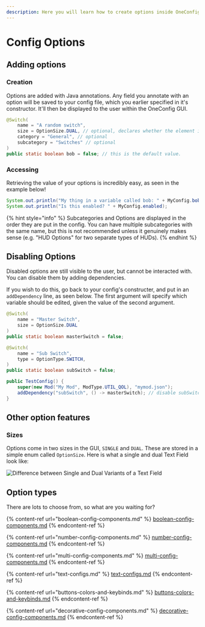 ```yaml
---
description: Here you will learn how to create options inside OneConfig.
---
```


# Config Options

## Adding options

### Creation

Options are added with Java annotations. Any field you annotate with an option will be saved to your config file, which you earlier specified in it's constructor. It'll then be displayed to the user within the OneConfig GUI.

```java
@Switch(
    name = "A random switch",
    size = OptionSize.DUAL, // optional, declares whether the element is single column or dual column
    category = "General", // optional
    subcategory = "Switches" // optional
)
public static boolean bob = false; // this is the default value.
```

### Accessing

Retrieving the value of your options is incredibly easy, as seen in the example below!

```java
System.out.println("My thing in a variable called bob: " + MyConfig.bob);
System.out.println("Is this enabled? " + MyConfig.enabled);
```

{% hint style="info" %}
Subcategories and Options are displayed in the order they are put in the config. You can have multiple subcategories with the same name, but this is not recommended unless it genuinely makes sense (e.g. "HUD Options" for two separate types of HUDs).
{% endhint %}

## Disabling Options

Disabled options are still visible to the user, but cannot be interacted with. You can disable them by adding dependencies.

If you wish to do this, go back to your config's constructer, and put in an `addDependency` line, as seen below. The first argument will specify which variable should be edited, given the value of the second argument.&#x20;

```java
@Switch(
    name = "Master Switch",
    size = OptionSize.DUAL
)
public static boolean masterSwitch = false;

@Switch(
    name = "Sub Switch",
    type = OptionType.SWITCH,
)
public static boolean subSwitch = false;

public TestConfig() {
    super(new Mod("My Mod", ModType.UTIL_QOL), "mymod.json");
    addDependency("subSwitch", () -> masterSwitch); // disable subSwitch if masterSwitch is off, making it dependant
}
```

## Other option features

### Sizes

Options come in two sizes in the GUI, `SINGLE` and `DUAL`. These are stored in a simple enum called `OptionSize`. Here is what a single and dual Text Field look like:

![Difference between Single and Dual Variants of a Text Field](<../../.gitbook/assets/image (2).png>)

## Option types

There are lots to choose from, so what are you waiting for?

{% content-ref url="boolean-config-components.md" %}
[boolean-config-components.md](boolean-config-components.md)
{% endcontent-ref %}

{% content-ref url="number-config-components.md" %}
[number-config-components.md](number-config-components.md)
{% endcontent-ref %}

{% content-ref url="multi-config-components.md" %}
[multi-config-components.md](multi-config-components.md)
{% endcontent-ref %}

{% content-ref url="text-configs.md" %}
[text-configs.md](text-configs.md)
{% endcontent-ref %}

{% content-ref url="buttons-colors-and-keybinds.md" %}
[buttons-colors-and-keybinds.md](buttons-colors-and-keybinds.md)
{% endcontent-ref %}

{% content-ref url="decorative-config-components.md" %}
[decorative-config-components.md](decorative-config-components.md)
{% endcontent-ref %}
